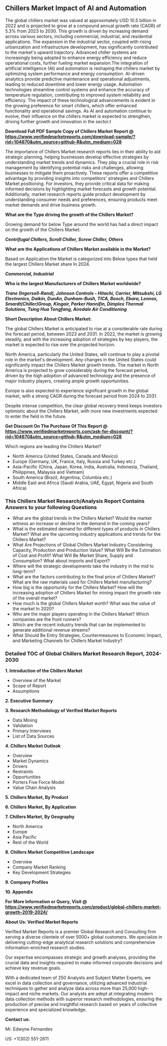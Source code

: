 <h2>Chillers Market Impact of AI and Automation</h2>The global chillers market was valued at approximately USD 10.5 billion in 2022 and is projected to grow at a compound annual growth rate (CAGR) of 5.3% from 2023 to 2030. This growth is driven by increasing demand across various sectors, including commercial, industrial, and residential applications. The expansion in the industrial sector, coupled with rising urbanization and infrastructure development, has significantly contributed to the market's upward trajectory. Advanced chiller systems are increasingly being adopted to enhance energy efficiency and reduce operational costs, further fueling market expansion.The integration of artificial intelligence (AI) and automation is reshaping the chillers market by optimizing system performance and energy consumption. AI-driven analytics provide predictive maintenance and operational adjustments, leading to reduced downtime and lower energy usage. Automation technologies streamline control systems and enhance the accuracy of temperature regulation, contributing to improved system reliability and efficiency. The impact of these technological advancements is evident in the growing preference for smart chillers, which offer enhanced functionality and operational savings. As AI and automation continue to evolve, their influence on the chillers market is expected to strengthen, driving further growth and innovation in the sector.t</p><p id="" class=""><strong>Download Full PDF Sample Copy of Chillers Market Report @ <a href="https://www.verifiedmarketreports.com/download-sample/?rid=104670&utm_source=github-R&utm_medium=028" target="_blank">https://www.verifiedmarketreports.com/download-sample/?rid=104670&utm_source=github-R&utm_medium=028</a></strong></p><p>The importance of&nbsp;Chillers Market research reports lies in their ability to aid strategic planning, helping businesses develop effective strategies by understanding market trends and dynamics. They play a crucial role in risk management by identifying potential risks and challenges, allowing businesses to mitigate them proactively. These reports offer a competitive advantage by providing insights into competitors' strategies and Chillers Market positioning. For investors, they provide critical data for making informed decisions by highlighting market forecasts and growth potential. Additionally, market research reports guide product development by understanding consumer needs and preferences, ensuring products meet market demands and drive business growth.</p><p><strong>What are the&nbsp;Type driving the growth of the Chillers Market?</strong></p><p id="" class="">Growing demand for below Type around the world has had a direct impact on the growth of the Chillers Market:</p><em><strong>Centrifugal Chillers, Scroll Chiller, Screw Chiller, Others</strong></em></p><strong>What are the&nbsp;Applications&nbsp;of Chillers Market available in the Market?</strong></p><p id="" class="">Based on Application the Market is categorized into Below types that held the largest Chillers Market share In 2024.</p><em><strong>Commercial, Industrial</strong></em></p><strong>Who is the largest Manufacturers of Chillers Market worldwide?</strong></p><p><em><strong>Trane (Ingersoll-Rand), Johnson Controls - Hitachi, Carrier, Mitsubshi, LG Electronics, Daikin, DunAn, Dunham-Bush, TICA, Bosch, Ebara, Lennox, Smardt(Chiller)Group, Kingair, Parker Hannifin, Dimplex Thermal Solutions, Tsing Hua Tongfang, Airedale Air Conditioning</strong></em></p><p id="" class=""><strong>Short Description About Chillers Market:</strong></p><p>The global Chillers Market is anticipated to rise at a considerable rate during the forecast period, between 2023 and 2031. In 2022, the market is growing steadily, and with the increasing adoption of strategies by key players, the market is expected to rise over the projected horizon.</p><p>North America, particularly the United States, will continue to play a pivotal role in the market's development. Any changes in the United States could significantly impact the Chillers Market growth trends. The market in North America is projected to grow considerably during the forecast period, driven by the high adoption of advanced technology and the presence of major industry players, creating ample growth opportunities.</p><p>Europe is also expected to experience significant growth in the global market, with a strong CAGR during the forecast period from 2024 to 2031.</p><p>Despite intense competition, the clear global recovery trend keeps investors optimistic about the Chillers Market, with more new investments expected to enter the field in the future.</p><p id="" class=""><strong>Get Discount On The Purchase Of This Report @ <a href="https://www.verifiedmarketreports.com/ask-for-discount/?rid=104670&utm_source=github-R&utm_medium=028" target="_blank">https://www.verifiedmarketreports.com/ask-for-discount/?rid=104670&utm_source=github-R&utm_medium=028</a></strong></p>Which regions are leading the Chillers Market?</p><ul><li>North America (United States, Canada and Mexico)</li><li>Europe (Germany, UK, France, Italy, Russia and Turkey etc.)</li><li>Asia-Pacific (China, Japan, Korea, India, Australia, Indonesia, Thailand, Philippines, Malaysia and Vietnam)</li><li>South America (Brazil, Argentina, Columbia etc.)</li><li>Middle East and Africa (Saudi Arabia, UAE, Egypt, Nigeria and South Africa)</li></ul><h3 id="" class="">This Chillers Market Research/Analysis Report Contains Answers to your following Questions</h3><ul><li>What are the global trends in the Chillers Market? Would the market witness an increase or decline in the demand in the coming years?</li><li>What is the estimated demand for different types of products in Chillers Market? What are the upcoming industry applications and trends for the Chillers Market?</li><li>What Are Projections of Global Chillers Market Industry Considering Capacity, Production and Production Value? What Will Be the Estimation of Cost and Profit? What Will Be Market Share, Supply and Consumption? What about imports and Export?</li><li>Where will the strategic developments take the industry in the mid to long-term?</li><li>What are the factors contributing to the final price of Chillers Market? What are the raw materials used for Chillers Market manufacturing?</li><li>How big is the opportunity for the Chillers Market? How will the increasing adoption of Chillers Market for mining impact the growth rate of the overall market?</li><li>How much is the global Chillers Market worth? What was the value of the market In 2020?</li><li>Who are the major players operating in the Chillers Market? Which companies are the front runners?</li><li>Which are the recent industry trends that can be implemented to generate additional revenue streams?</li><li>What Should Be Entry Strategies, Countermeasures to Economic Impact, and Marketing Channels for Chillers Market Industry?</li></ul><h3 id="" class="">Detailed TOC of Global Chillers Market Research Report, 2024-2030</h3><p id="" class=""><strong>1. Introduction of the Chillers Market</strong></p><ul><li>Overview of the Market</li><li>Scope of Report</li><li>Assumptions</li></ul><p id="" class=""><strong>2. Executive Summary</strong></p><p id="" class=""><strong>3. Research Methodology of Verified Market Reports</strong></p><ul><li>Data Mining</li><li>Validation</li><li>Primary Interviews</li><li>List of Data Sources</li></ul><p id="" class=""><strong>4. Chillers Market Outlook</strong></p><ul><li>Overview</li><li>Market Dynamics</li><li>Drivers</li><li>Restraints</li><li>Opportunities</li><li>Porters Five Force Model</li><li>Value Chain Analysis</li></ul><p id="" class=""><strong>5. Chillers Market, By Product</strong></p><p id="" class=""><strong>6. Chillers Market, By Application</strong></p><p id="" class=""><strong>7. Chillers Market, By Geography</strong></p><ul><li>North America</li><li>Europe</li><li>Asia Pacific</li><li>Rest of the World</li></ul><p id="" class=""><strong>8. Chillers Market Competitive Landscape</strong></p><ul><li>Overview</li><li>Company Market Ranking</li><li>Key Development Strategies</li></ul><p id="" class=""><strong>9. Company Profiles</strong></p><p id="" class=""><strong>10. Appendix</strong></p><p id="" class=""><strong>For More Information or Query, Visit @ <a href="https://www.verifiedmarketreports.com/product/global-chillers-market-growth-2019-2024/" target="_blank">https://www.verifiedmarketreports.com/product/global-chillers-market-growth-2019-2024/</a></strong></p><p id="" class=""><strong>About Us: Verified Market Reports</strong></p><p id="" class="">Verified Market Reports is a premier Global Research and Consulting firm serving a diverse clientele of over 5000+ global customers. We specialize in delivering cutting-edge analytical research solutions and comprehensive information-enriched research studies.</p><p id="" class="">Our expertise encompasses strategic and growth analyses, providing the crucial data and insights required to make informed corporate decisions and achieve key revenue goals.</p><p id="" class="">With a dedicated team of 250 Analysts and Subject Matter Experts, we excel in data collection and governance, utilizing advanced industrial techniques to gather and analyze data across more than 25,000 high-impact and niche markets. Our analysts are adept at integrating modern data collection methods with superior research methodologies, ensuring the production of precise and insightful research based on years of collective experience and specialized knowledge.</p><p id="" class=""><strong>Contact us:</strong></p><p id="" class="">Mr. Edwyne Fernandes</p><p id="" class="">US: +1(302) 551-2611</p>